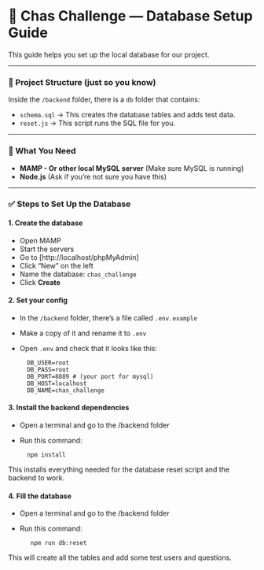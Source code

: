 # 📘 Chas Challenge — Database Setup Guide

This guide helps you set up the local database for our project.

---

### 📁 Project Structure (just so you know)

Inside the `/backend` folder, there is a `db` folder that contains:

- `schema.sql` → This creates the database tables and adds test data.
- `reset.js` → This script runs the SQL file for you.

---

### 🧰 What You Need

- **MAMP - Or other local MySQL server** (Make sure MySQL is running)
- **Node.js** (Ask if you’re not sure you have this)

---

### ✅ Steps to Set Up the Database

#### 1. Create the database

- Open MAMP
- Start the servers
- Go to [http://localhost/phpMyAdmin]
- Click “New” on the left
- Name the database: `chas_challenge`
- Click **Create**

#### 2. Set your config

- In the `/backend` folder, there’s a file called `.env.example`
- Make a copy of it and rename it to `.env`
- Open `.env` and check that it looks like this:

        DB_USER=root
        DB_PASS=root
        DB_PORT=8889 # (your port for mysql)
        DB_HOST=localhost
        DB_NAME=chas_challenge

#### 3. Install the backend dependencies

- Open a terminal and go to the /backend folder

- Run this command:

        npm install

This installs everything needed for the database reset script and the backend to work.

#### 4. Fill the database

- Open a terminal and go to the /backend folder

- Run this command:

         npm run db:reset

This will create all the tables and add some test users and questions.
